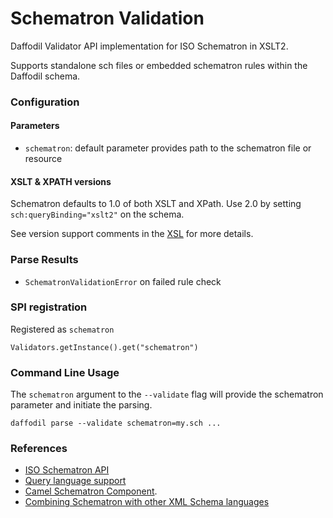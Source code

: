 <!--
  Licensed to the Apache Software Foundation (ASF) under one or more
  contributor license agreements.  See the NOTICE file distributed with
  this work for additional information regarding copyright ownership.
  The ASF licenses this file to You under the Apache License, Version 2.0
  (the "License"); you may not use this file except in compliance with
  the License.  You may obtain a copy of the License at

      http://www.apache.org/licenses/LICENSE-2.0

  Unless required by applicable law or agreed to in writing, software
  distributed under the License is distributed on an "AS IS" BASIS,
  WITHOUT WARRANTIES OR CONDITIONS OF ANY KIND, either express or implied.
  See the License for the specific language governing permissions and
  limitations under the License.
-->

Schematron Validation
===

Daffodil Validator API implementation for ISO Schematron in XSLT2.

Supports standalone sch files or embedded schematron rules within the Daffodil schema.

### Configuration

#### Parameters

- `schematron`: default parameter provides path to the schematron file or resource

#### XSLT & XPATH versions

Schematron defaults to 1.0 of both XSLT and XPath. Use 2.0 by setting `sch:queryBinding="xslt2"` on the schema.

See version support comments in the [XSL](src/main/resources/iso-schematron-xslt2/iso_schematron_skeleton_for_saxon.xsl)
for more details.

### Parse Results

- `SchematronValidationError` on failed rule check

### SPI registration

Registered as `schematron`

`Validators.getInstance().get("schematron")`

### Command Line Usage

The `schematron` argument to the `--validate` flag will provide the schematron parameter and initiate the parsing.

`daffodil parse --validate schematron=my.sch ...`

### References

- [ISO Schematron API](http://schematron.com/schematron-skeleton-api/)
- [Query language support](https://github.com/Schematron/schematron/blob/2020-10-01/trunk/schematron/code/iso_schematron_skeleton_for_saxon.xsl#L120-L156)
- [Camel Schematron Component](https://github.com/apache/camel/tree/4ea9e6c357371682b855d2d79655b41120331b7a/components/camel-schematron).
- [Combining Schematron with other XML Schema languages](http://www.topologi.com/resources/schtrn_xsd_paper.html)
